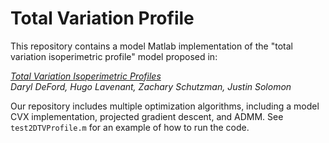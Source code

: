 # Total Variation Profile

This repository contains a model Matlab implementation of the "total variation isoperimetric profile" model proposed in:

*[Total Variation Isoperimetric Profiles](https://arxiv.org/abs/1809.07943)  
Daryl DeFord, Hugo Lavenant, Zachary Schutzman, Justin Solomon*

Our repository includes multiple optimization algorithms, including a model CVX implementation, projected gradient descent, and ADMM.  See `test2DTVProfile.m` for an example of how to run the code.
